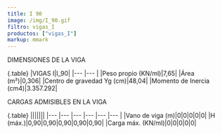 ```yaml
---
title: I 90
image: /img/I_90.gif
filtro: vigas_I
productos: ["vigas_I"]
markup: mmark
---
```


DIMENSIONES DE LA VIGA

{.table}
|VIGAS I|I_90|
|--- |--- |
|Peso propio (KN/ml)|7,65|
|Área (m²)|0,306|
|Centro de gravedad Yg (cm)|48,04|
|Momento de Inercia (cm4)|3.357.292|



CARGAS ADMISIBLES EN LA VIGA

{.table}
|||||||
|--- |--- |--- |--- |--- |--- |
|Vano de viga (m)|0|0|0|0|0|
|H (máx.)|0,90|0,90|0,90|0,90|0,90|
|Carga máx. (KN/ml)|0|0|0|0|0|
